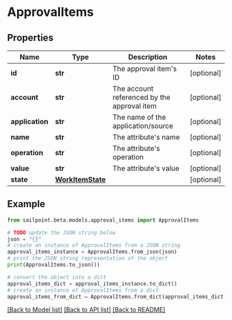 # ApprovalItems


## Properties

Name | Type | Description | Notes
------------ | ------------- | ------------- | -------------
**id** | **str** | The approval item&#39;s ID | [optional] 
**account** | **str** | The account referenced by the approval item | [optional] 
**application** | **str** | The name of the application/source | [optional] 
**name** | **str** | The attribute&#39;s name | [optional] 
**operation** | **str** | The attribute&#39;s operation | [optional] 
**value** | **str** | The attribute&#39;s value | [optional] 
**state** | [**WorkItemState**](WorkItemState.md) |  | [optional] 

## Example

```python
from sailpoint.beta.models.approval_items import ApprovalItems

# TODO update the JSON string below
json = "{}"
# create an instance of ApprovalItems from a JSON string
approval_items_instance = ApprovalItems.from_json(json)
# print the JSON string representation of the object
print(ApprovalItems.to_json())

# convert the object into a dict
approval_items_dict = approval_items_instance.to_dict()
# create an instance of ApprovalItems from a dict
approval_items_from_dict = ApprovalItems.from_dict(approval_items_dict)
```
[[Back to Model list]](../README.md#documentation-for-models) [[Back to API list]](../README.md#documentation-for-api-endpoints) [[Back to README]](../README.md)


